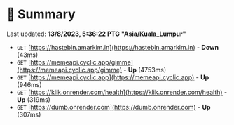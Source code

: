 # 📖 Summary
Last updated: **13/8/2023, 5:36:22 PTG "Asia/Kuala_Lumpur"**

- `GET` [https://hastebin.amarkim.in](https://hastebin.amarkim.in) - **Down** (43ms)
- `GET` [https://memeapi.cyclic.app/gimme](https://memeapi.cyclic.app/gimme) - **Up** (4753ms)
- `GET` [https://memeapi.cyclic.app](https://memeapi.cyclic.app) - **Up** (946ms)
- `GET` [https://klik.onrender.com/health](https://klik.onrender.com/health) - **Up** (319ms)
- `GET` [https://dumb.onrender.com](https://dumb.onrender.com) - **Up** (307ms)
